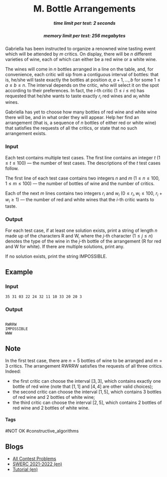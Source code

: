 <h1 style='text-align: center;'> M. Bottle Arrangements</h1>

<h5 style='text-align: center;'>time limit per test: 2 seconds</h5>
<h5 style='text-align: center;'>memory limit per test: 256 megabytes</h5>

Gabriella has been instructed to organize a renowned wine tasting event which will be attended by $m$ critics. On display, there will be $n$ different varieties of wine, each of which can either be a red wine or a white wine.

The wines will come in $n$ bottles arranged in a line on the table, and, for convenience, each critic will sip from a contiguous interval of bottles: that is, he/she will taste exactly the bottles at position $a, \, a + 1, \, \dots, \, b$ for some $1 \le a \le b \le n$. The interval depends on the critic, who will select it on the spot according to their preferences. In fact, the $i$-th critic ($1 \le i \le m$) has requested that he/she wants to taste exactly $r_i$ red wines and $w_i$ white wines.

Gabriella has yet to choose how many bottles of red wine and white wine there will be, and in what order they will appear. Help her find an arrangement (that is, a sequence of $n$ bottles of either red or white wine) that satisfies the requests of all the critics, or state that no such arrangement exists.

### Input

Each test contains multiple test cases. The first line contains an integer $t$ ($1\le t\le 100$) — the number of test cases. The descriptions of the $t$ test cases follow.

The first line of each test case contains two integers $n$ and $m$ ($1 \le n \le 100$, $1 \le m \le 100$) — the number of bottles of wine and the number of critics.

Each of the next $m$ lines contains two integers $r_i$ and $w_i$ ($0 \le r_i, \, w_i \le 100$, $r_i + w_i \ge 1$) — the number of red and white wines that the $i$-th critic wants to taste.

### Output

For each test case, if at least one solution exists, print a string of length $n$ made up of the characters R and W, where the $j$-th character ($1 \le j \le n$) denotes the type of the wine in the $j$-th bottle of the arrangement (R for red and W for white). If there are multiple solutions, print any.

If no solution exists, print the string IMPOSSIBLE.

## Example

### Input


```text
35 31 03 22 24 32 11 10 33 20 20 3
```
### Output

```text

RWRRW
IMPOSSIBLE
WWW

```
## Note

In the first test case, there are $n = 5$ bottles of wine to be arranged and $m = 3$ critics. The arrangement RWRRW satisfies the requests of all three critics. Indeed: 

* the first critic can choose the interval $[3, \, 3]$, which contains exactly one bottle of red wine (note that $[1, \, 1]$ and $[4, \, 4]$ are other valid choices);
* the second critic can choose the interval $[1, \, 5]$, which contains $3$ bottles of red wine and $2$ bottles of white wine;
* the third critic can choose the interval $[2, \, 5]$, which contains $2$ bottles of red wine and $2$ bottles of white wine.


#### Tags 

#NOT OK #constructive_algorithms 

## Blogs
- [All Contest Problems](../SWERC_2021-2022_-_Online_Mirror_(Unrated,_ICPC_Rules,_Teams_Preferred).md)
- [SWERC 2021-2022 (en)](../blogs/SWERC_2021-2022_(en).md)
- [Tutorial (en)](../blogs/Tutorial_(en).md)
